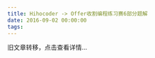 ```yaml
---
title: Hihocoder -> Offer收割编程练习赛6部分题解
date: 2016-09-02 00:00:00
tags:
---
```


旧文章转移，点击查看详情...
<script src='/old/loader.js'></script>